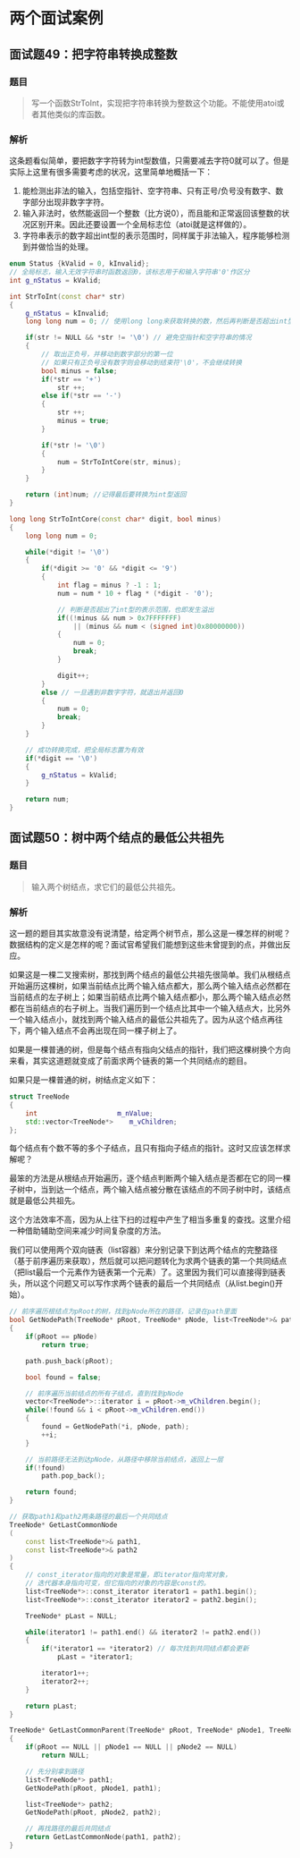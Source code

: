 # 两个面试案例

## 面试题49：把字符串转换成整数

### 题目

> 写一个函数StrToInt，实现把字符串转换为整数这个功能。不能使用atoi或者其他类似的库函数。

### 解析

这条题看似简单，要把数字字符转为int型数值，只需要减去字符0就可以了。但是实际上这里有很多需要考虑的状况，这里简单地概括一下：

1. 能检测出非法的输入，包括空指针、空字符串、只有正号/负号没有数字、数字部分出现非数字字符。
2. 输入非法时，依然能返回一个整数（比方说0），而且能和正常返回该整数的状况区别开来。因此还要设置一个全局标志位（atoi就是这样做的）。
3. 字符串表示的数字超出int型的表示范围时，同样属于非法输入，程序能够检测到并做恰当的处理。

```c++
enum Status {kValid = 0, kInvalid};
// 全局标志，输入无效字符串时函数返回0，该标志用于和输入字符串'0'作区分
int g_nStatus = kValid;

int StrToInt(const char* str)
{
    g_nStatus = kInvalid;
    long long num = 0; // 使用long long来获取转换的数，然后再判断是否超出int型（发生溢出）

    if(str != NULL && *str != '\0') // 避免空指针和空字符串的情况
    {
        // 取出正负号，并移动到数字部分的第一位
        // 如果只有正负号没有数字则会移动到结束符'\0'，不会继续转换
        bool minus = false;
        if(*str == '+')
            str ++;
        else if(*str == '-')
        {
            str ++;
            minus = true;
        }

        if(*str != '\0')
        {
            num = StrToIntCore(str, minus);
        }
    }

    return (int)num; //记得最后要转换为int型返回
}

long long StrToIntCore(const char* digit, bool minus)
{
    long long num = 0;

    while(*digit != '\0')
    {
        if(*digit >= '0' && *digit <= '9')
        {
            int flag = minus ? -1 : 1;
            num = num * 10 + flag * (*digit - '0');

            // 判断是否超出了int型的表示范围，也即发生溢出
            if((!minus && num > 0x7FFFFFFF)
                || (minus && num < (signed int)0x80000000))
            {
                num = 0;
                break;
            }

            digit++;
        }
        else // 一旦遇到非数字字符，就退出并返回0
        {
            num = 0;
            break;
        }
    }

    // 成功转换完成，把全局标志置为有效
    if(*digit == '\0')
    {
        g_nStatus = kValid;
    }

    return num;
}
```

## 面试题50：树中两个结点的最低公共祖先

### 题目

> 输入两个树结点，求它们的最低公共祖先。

### 解析

这一题的题目其实故意没有说清楚，给定两个树节点，那么这是一棵怎样的树呢？数据结构的定义是怎样的呢？面试官希望我们能想到这些未曾提到的点，并做出反应。

如果这是一棵二叉搜索树，那找到两个结点的最低公共祖先很简单。我们从根结点开始遍历这棵树，如果当前结点比两个输入结点都大，那么两个输入结点必然都在当前结点的左子树上；如果当前结点比两个输入结点都小，那么两个输入结点必然都在当前结点的右子树上。当我们遍历到一个结点比其中一个输入结点大，比另外一个输入结点小，就找到两个输入结点的最低公共祖先了。因为从这个结点再往下，两个输入结点不会再出现在同一棵子树上了。

如果是一棵普通的树，但是每个结点有指向父结点的指针，我们把这棵树换个方向来看，其实这道题就变成了前面求两个链表的第一个共同结点的题目。

如果只是一棵普通的树，树结点定义如下：

```c++
struct TreeNode
{
    int                    m_nValue;
    std::vector<TreeNode*>    m_vChildren;
};
```

每个结点有个数不等的多个子结点，且只有指向子结点的指针。这时又应该怎样求解呢？

最笨的方法是从根结点开始遍历，逐个结点判断两个输入结点是否都在它的同一棵子树中，当到达一个结点，两个输入结点被分散在该结点的不同子树中时，该结点就是最低公共祖先。

这个方法效率不高，因为从上往下扫的过程中产生了相当多重复的查找。这里介绍一种借助辅助空间来减少时间复杂度的方法。

我们可以使用两个双向链表（list容器）来分别记录下到达两个结点的完整路径（基于前序遍历来获取），然后就可以把问题转化为求两个链表的第一个共同结点（把list最后一个元素作为链表第一个元素）了。这里因为我们可以直接得到链表头，所以这个问题又可以写作求两个链表的最后一个共同结点（从list.begin()开始）。



```c++
// 前序遍历根结点为pRoot的树，找到pNode所在的路径，记录在path里面
bool GetNodePath(TreeNode* pRoot, TreeNode* pNode, list<TreeNode*>& path)
{
    if(pRoot == pNode)
        return true;

    path.push_back(pRoot);

    bool found = false;

    // 前序遍历当前结点的所有子结点，直到找到pNode
    vector<TreeNode*>::iterator i = pRoot->m_vChildren.begin();
    while(!found && i < pRoot->m_vChildren.end())
    {
        found = GetNodePath(*i, pNode, path);
        ++i;
    }

    // 当前路径无法到达pNode，从路径中移除当前结点，返回上一层
    if(!found)
        path.pop_back();

    return found;
}

// 获取path1和path2两条路径的最后一个共同结点
TreeNode* GetLastCommonNode
(
    const list<TreeNode*>& path1,
    const list<TreeNode*>& path2
)
{
    // const_iterator指向的对象是常量，即iterator指向常对象，
    // 迭代器本身指向可变，但它指向的对象的内容是const的。
    list<TreeNode*>::const_iterator iterator1 = path1.begin();
    list<TreeNode*>::const_iterator iterator2 = path2.begin();

    TreeNode* pLast = NULL;

    while(iterator1 != path1.end() && iterator2 != path2.end())
    {
        if(*iterator1 == *iterator2) // 每次找到共同结点都会更新
            pLast = *iterator1;

        iterator1++;
        iterator2++;
    }

    return pLast;
}

TreeNode* GetLastCommonParent(TreeNode* pRoot, TreeNode* pNode1, TreeNode* pNode2)
{
    if(pRoot == NULL || pNode1 == NULL || pNode2 == NULL)
        return NULL;

    // 先分别拿到路径
    list<TreeNode*> path1;
    GetNodePath(pRoot, pNode1, path1);

    list<TreeNode*> path2;
    GetNodePath(pRoot, pNode2, path2);

    // 再找路径的最后共同结点
    return GetLastCommonNode(path1, path2);
}
```
